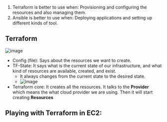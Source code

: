 1) Terraform is better to use when: Provisioning and configuring the resources and also managing them.
2) Ansible is better to use when: Deploying applications and setting up different kinds of tool.


## Terraform
![image](https://github.com/iemad/Learning-DevOps-2023/assets/17620076/633eb0cd-f7ce-4d77-b084-c63c077b546d)
- Config (file): Says about the resources we want to create.
- TF-State: It says what is the current state of our infrastructure, and what kind of resources are available, created, and exist.
  - It always changes from the current state to the desired state.
  - ![image](https://github.com/iemad/Learning-DevOps-2023/assets/17620076/3664af40-4d5c-4bfa-ab91-8f4ffaf9f88d)
- Terraform core: It creates all the resources. It talks to the **Provider** which means the what cloud provider we are using. Then it will start creating **Resources**


## Playing with Terraform in EC2:



